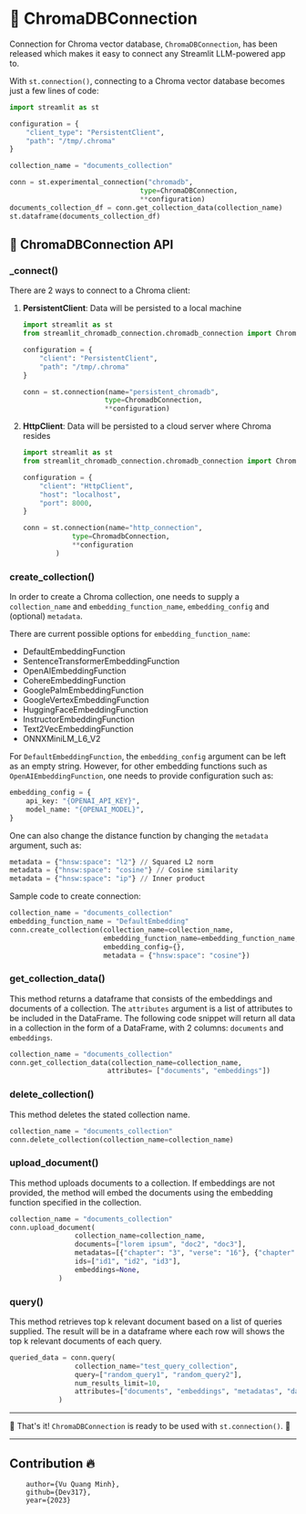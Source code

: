 # 📂 ChromaDBConnection

Connection for Chroma vector database, `ChromaDBConnection`, has been released which makes it easy to connect any Streamlit LLM-powered app to.

With `st.connection()`, connecting to a Chroma vector database becomes just a few lines of code:


```python
import streamlit as st

configuration = {
    "client_type": "PersistentClient",
    "path": "/tmp/.chroma"
}

collection_name = "documents_collection"

conn = st.experimental_connection("chromadb",
                                type=ChromaDBConnection,
                                **configuration)
documents_collection_df = conn.get_collection_data(collection_name)
st.dataframe(documents_collection_df)
```

## 📑 ChromaDBConnection API

### _connect()
There are 2 ways to connect to a Chroma client:
1. **PersistentClient**: Data will be persisted to a local machine
    ```python
    import streamlit as st
    from streamlit_chromadb_connection.chromadb_connection import ChromadbConnection

    configuration = {
        "client": "PersistentClient",
        "path": "/tmp/.chroma"
    }

    conn = st.connection(name="persistent_chromadb",
                        type=ChromadbConnection,
                        **configuration)
    ```

2. **HttpClient**: Data will be persisted to a cloud server where Chroma resides
    ```python
    import streamlit as st
    from streamlit_chromadb_connection.chromadb_connection import ChromadbConnection

    configuration = {
        "client": "HttpClient",
        "host": "localhost",
        "port": 8000,
    }

    conn = st.connection(name="http_connection",
                type=ChromadbConnection,
                **configuration
            )
    ```


### create_collection()
In order to create a Chroma collection, one needs to supply a `collection_name` and `embedding_function_name`, `embedding_config` and (optional) `metadata`.

There are current possible options for `embedding_function_name`:
- DefaultEmbeddingFunction
- SentenceTransformerEmbeddingFunction
- OpenAIEmbeddingFunction
- CohereEmbeddingFunction
- GooglePalmEmbeddingFunction
- GoogleVertexEmbeddingFunction
- HuggingFaceEmbeddingFunction
- InstructorEmbeddingFunction
- Text2VecEmbeddingFunction
- ONNXMiniLM_L6_V2

For `DefaultEmbeddingFunction`, the `embedding_config` argument can be left as an empty string. However, for other embedding functions such as `OpenAIEmbeddingFunction`, one needs to provide configuration such as:

```python
embedding_config = {
    api_key: "{OPENAI_API_KEY}",
    model_name: "{OPENAI_MODEL}",
}
```

One can also change the distance function by changing the `metadata` argument, such as:

```python
metadata = {"hnsw:space": "l2"} // Squared L2 norm
metadata = {"hnsw:space": "cosine"} // Cosine similarity
metadata = {"hnsw:space": "ip"} // Inner product
```

Sample code to create connection:

```python
collection_name = "documents_collection"
embedding_function_name = "DefaultEmbedding"
conn.create_collection(collection_name=collection_name,
                       embedding_function_name=embedding_function_name,
                       embedding_config={},
                       metadata = {"hnsw:space": "cosine"})
```

### get_collection_data()
This method returns a dataframe that consists of the embeddings and documents of a collection.
The `attributes` argument is a list of attributes to be included in the DataFrame.
The following code snippet will return all data in a collection in the form of a DataFrame, with 2 columns: `documents` and `embeddings`.

```python
collection_name = "documents_collection"
conn.get_collection_data(collection_name=collection_name,
                        attributes= ["documents", "embeddings"])
```

### delete_collection()
This method deletes the stated collection name.

```python
collection_name = "documents_collection"
conn.delete_collection(collection_name=collection_name)
```

### upload_document()
This method uploads documents to a collection.
If embeddings are not provided, the method will embed the documents using the embedding function specified in the collection.


```python
collection_name = "documents_collection"
conn.upload_document(
                collection_name=collection_name,
                documents=["lorem ipsum", "doc2", "doc3"],
                metadatas=[{"chapter": "3", "verse": "16"}, {"chapter": "3", "verse": "5"}, {"chapter": "29", "verse": "11"}],
                ids=["id1", "id2", "id3"],
                embeddings=None,
            )
```

### query()
This method retrieves top k relevant document based on a list of queries supplied.
The result will be in a dataframe where each row will shows the top k relevant documents of each query.

```python
queried_data = conn.query(
                collection_name="test_query_collection",
                query=["random_query1", "random_query2"],
                num_results_limit=10,
                attributes=["documents", "embeddings", "metadatas", "data"]
            )
```

***
🎉 That's it! `ChromaDBConnection` is ready to be used with `st.connection()`. 🎉
***

## Contribution 🔥
```
    author={Vu Quang Minh},
    github={Dev317},
    year={2023}
```
